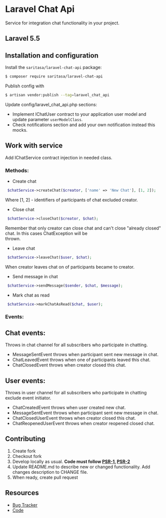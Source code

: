 # Laravel Chat Api  
  
Service for integration chat functionality in your project.  
  
## Laravel 5.5  
  
  
## Installation and configuration  
Install the ```saritasa/laravel-chat-api``` package:  
  
```bash  
$ composer require saritasa/laravel-chat-api  
```  
  
Publish config with  
```bash  
$ artisan vendor:publish --tag=laravel_chat_api  
```  
  
Update config/laravel_chat_api.php sections:  
- Implement IChatUser contract to your application user model and update parameter `userModelClass`.   
- Check notifications section and add your own notification instead this mocks.   
  
## Work with service  
Add IChatService contract injection in needed class.  
### Methods:  
- Create chat  
```php  
 $chatService->createChat($creator, ['name' => 'New Chat'], [1, 2]);  
 ```
Where [1, 2] - identifiers of participants of chat excluded creator.  

- Close chat  
```php  
 $chatService->closeChat($creator, $chat);
 ``` 
Remember that only creator can close chat and can't close "already closed" chat. In this cases ChatException will be  
thrown.  
- Leave chat  
```php  
 $chatService->leaveChat($user, $chat);
 ```
 When creator leaves chat on of participants became to creator.
- Send message in chat  
```php  
 $chatService->sendMessage($sender, $chat, $message);
 ```
- Mark chat as read  
```php  
 $chatService->markChatAsRead($chat, $user);
 ```
### Events:
## Chat events:
Throws in chat channel for all subscribers who participate in chatting.

- MessageSentEvent throws when participant sent new message in chat.
- ChatLeavedEvent throws when one of participants leaved this chat.
- ChatClosedEvent throws when creator closed this chat.
## User events:
Throws in user channel for all subscribers who participate in chatting exclude event initiator.
- ChatCreatedEvent throws when user created new chat.
- MessageSentEvent throws when participant sent new message in chat.
- ChatClosedUserEvent throws when creator closed this chat.
- ChatReopenedUserEvent throws when creator reopened closed chat.

## Contributing  
  
1. Create fork  
2. Checkout fork  
3. Develop locally as usual. **Code must follow [PSR-1](http://www.php-fig.org/psr/psr-1/), [PSR-2](http://www.php-fig.org/psr/psr-2/)**  
4. Update README.md to describe new or changed functionality. Add changes description to CHANGE file.  
5. When ready, create pull request  
  
## Resources  
  
* [Bug Tracker](http://github.com/saritasa/php-laravel-chat-api/issues)  
* [Code](http://github.com/saritasa/php-laravel-chat-api)